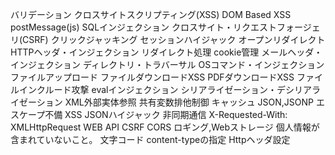 バリデーション
クロスサイトスクリプティング(XSS)
DOM Based XSS
postMessage(js)
SQLインジェクション
クロスサイト・リクエストフォージェリ(CSRF)
クリックジャッキング
セッションハイジャック
オープンリダイレクト
HTTPヘッダ・インジェクション
リダイレクト処理
cookie管理
メールヘッダ・インジェクション
ディレクトリ・トラバーサル
OSコマンド・インジェクション
ファイルアップロード
ファイルダウンロードXSS
 PDFダウンロードXSS
ファイルインクルード攻撃
evalインジェクション
シリアライゼーション・デシリアライゼーション
XML外部実体参照
共有変数排他制御
キャッシュ
JSON,JSONP
 エスケープ不備
 XSS
JSONハイジャック
非同期通信
 X-Requested-With: XMLHttpRequest
WEB API CSRF
CORS
ロギング,Webストレージ
 個人情報が含まれていないこと。
文字コード
 content-typeの指定
Httpヘッダ設定
